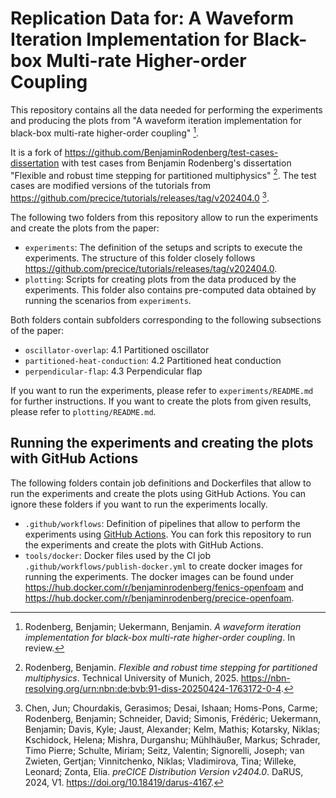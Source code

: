 # Replication Data for: A Waveform Iteration Implementation for Black-box Multi-rate Higher-order Coupling

This repository contains all the data needed for performing the experiments and producing the plots from "A waveform iteration implementation for black-box multi-rate higher-order coupling" [^RodenbergUekermann2025].

It is a fork of https://github.com/BenjaminRodenberg/test-cases-dissertation with test cases from Benjamin Rodenberg's dissertation "Flexible and robust time stepping for partitioned multiphysics" [^Rodenberg2025]. The test cases are modified versions of the tutorials from https://github.com/precice/tutorials/releases/tag/v202404.0 [^Chen2024].

The following two folders from this repository allow to run the experiments and create the plots from the paper:

* `experiments`: The definition of the setups and scripts to execute the experiments. The structure of this folder closely follows https://github.com/precice/tutorials/releases/tag/v202404.0.
* `plotting`: Scripts for creating plots from the data produced by the experiments. This folder also contains pre-computed data obtained by running the scenarios from `experiments`.

Both folders contain subfolders corresponding to the following subsections of the paper:

* `oscillator-overlap`: 4.1 Partitioned oscillator
* `partitioned-heat-conduction`: 4.2 Partitioned heat conduction
* `perpendicular-flap`: 4.3 Perpendicular flap

If you want to run the experiments, please refer to `experiments/README.md` for further instructions. If you want to create the plots from given results, please refer to `plotting/README.md`.

## Running the experiments and creating the plots with GitHub Actions

The following folders contain job definitions and Dockerfiles that allow to run the experiments and create the plots using GitHub Actions. You can ignore these folders if you want to run the experiments locally.

* `.github/workflows`: Definition of pipelines that allow to perform the experiments using [GitHub Actions](https://github.com/features/actions). You can fork this repository to run the experiments and create the plots with GitHub Actions.
* `tools/docker`: Docker files used by the CI job `.github/workflows/publish-docker.yml` to create docker images for running the experiments. The docker images can be found under https://hub.docker.com/r/benjaminrodenberg/fenics-openfoam and https://hub.docker.com/r/benjaminrodenberg/precice-openfoam.

[^RodenbergUekermann2025]: Rodenberg, Benjamin; Uekermann, Benjamin. *A waveform iteration implementation for black-box multi-rate higher-order coupling*. In review.
[^Chen2024]: Chen, Jun; Chourdakis, Gerasimos; Desai, Ishaan; Homs-Pons, Carme; Rodenberg, Benjamin; Schneider, David; Simonis, Frédéric; Uekermann, Benjamin; Davis, Kyle; Jaust, Alexander; Kelm, Mathis; Kotarsky, Niklas; Kschidock, Helena; Mishra, Durganshu; Mühlhäußer, Markus; Schrader, Timo Pierre; Schulte, Miriam; Seitz, Valentin; Signorelli, Joseph; van Zwieten, Gertjan; Vinnitchenko, Niklas; Vladimirova, Tina; Willeke, Leonard; Zonta, Elia. *preCICE Distribution Version v2404.0*. DaRUS, 2024, V1. https://doi.org/10.18419/darus-4167.
[^Rodenberg2025]: Rodenberg, Benjamin. *Flexible and robust time stepping for partitioned multiphysics*. Technical University of Munich, 2025. https://nbn-resolving.org/urn:nbn:de:bvb:91-diss-20250424-1763172-0-4.
